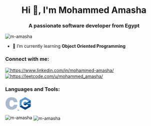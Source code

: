 <h1 align="center">Hi 👋, I'm Mohammed Amasha</h1>
<h3 align="center">A passionate software developer from Egypt</h3>

<p align="left"> <img src="https://komarev.com/ghpvc/?username=m-amasha&label=Profile%20views&color=0e75b6&style=flat" alt="m-amasha" /> </p>

- 🌱 I’m currently learning **Object Oriented Programming**

<h3 align="left">Connect with me:</h3>
<p align="left">
<a href="https://linkedin.com/in/https://www.linkedin.com/in/mohammed-amasha/" target="blank"><img align="center" src="https://raw.githubusercontent.com/rahuldkjain/github-profile-readme-generator/master/src/images/icons/Social/linked-in-alt.svg" alt="https://www.linkedin.com/in/mohammed-amasha/" height="30" width="40" /></a>
<a href="https://www.leetcode.com/https://leetcode.com/u/mohammed_amasha/" target="blank"><img align="center" src="https://raw.githubusercontent.com/rahuldkjain/github-profile-readme-generator/master/src/images/icons/Social/leet-code.svg" alt="https://leetcode.com/u/mohammed_amasha/" height="30" width="40" /></a>
</p>

<h3 align="left">Languages and Tools:</h3>
<p align="left"> <a href="https://www.cprogramming.com/" target="_blank" rel="noreferrer"> <img src="https://raw.githubusercontent.com/devicons/devicon/master/icons/c/c-original.svg" alt="c" width="40" height="40"/> </a> <a href="https://www.w3schools.com/cpp/" target="_blank" rel="noreferrer"> <img src="https://raw.githubusercontent.com/devicons/devicon/master/icons/cplusplus/cplusplus-original.svg" alt="cplusplus" width="40" height="40"/> </a> </p>

<p><img align="left" src="https://github-readme-stats.vercel.app/api/top-langs?username=m-amasha&show_icons=true&locale=en&layout=compact" alt="m-amasha" /></p>

<p>&nbsp;<img align="center" src="https://github-readme-stats.vercel.app/api?username=m-amasha&show_icons=true&locale=en" alt="m-amasha" /></p>
